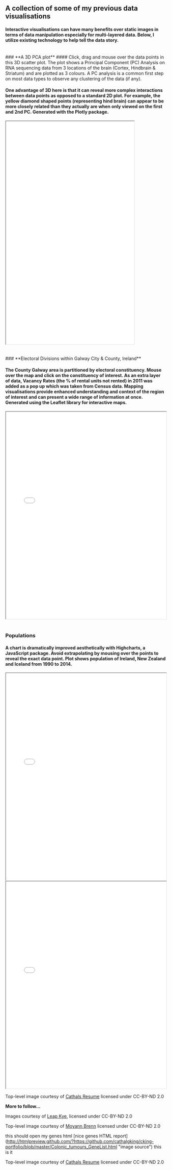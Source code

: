 ## **A collection of some of my previous data visualisations**

#### Interactive visualisations can have many benefits over static images in terms of data manipulation especially for multi-layered data. Below, I utilize existing technology to help tell the data story.
<br>
### **A 3D PCA plot**
#### Click, drag and mouse over the data points in this 3D scatter plot. The plot shows a Principal Component (PC) Analysis on RNA sequencing data from 3 locations of the brain (Cortex, Hindbrain & Striatum) and are plotted as 3 colours. A PC analysis is a common first step on most data types to observe any clustering of the data (if any).  

#### One advantage of 3D here is that it can reveal more complex interactions between data points as opposed to a standard 2D plot. For example, the yellow diamond shaped points (representing hind brain) can appear to be more closely related than they actually are when only viewed on the first and 2nd PC. Generated with the Plotly package.

<iframe height="700" src="3D_PCA_Plotly.html" width="80%" align="middle"></iframe>

<br>
<br>
<br>
### **Electoral Divisions within Galway City & County, Ireland**

#### The County Galway area is partitioned by electoral constituency. Mouse over the map and click on the constituency of interest. As an extra layer of data, Vacancy Rates (the % of rental units not rented) in 2011 was added as a pop up which was taken from Census data. Mapping visualisations provide enhanced understanding and context of the region of interest and can present a wide range of information at once. Generated using the Leaflet library for interactive maps.
<iframe height="650" src="03_geojson_Altered.html" width="100%"></iframe>

<br>
<br>

### **Populations**

#### A chart is dramatically improved aesthetically with Highcharts, a JavaScript package. Avoid extrapolating by mousing over the points to reveal the exact data point. Plot shows population of Ireland, New Zealand and Iceland from 1990 to 2014.   

<iframe height="650" src="populations.html" width="100%"></iframe>



<iframe height="650" src="Colonic_tumours_GeneList.html" width="100%"></iframe>

Top-level image courtesy of [Cathals Resume](https://drive.google.com/file/d/1ofFnZtNhOF1I_JJM4PhaKAMCuEYYBGMF/view?usp=sharing "Image source") licensed under CC-BY-ND 2.0

**More to follow...**


Images courtesy of [Leap Kye](http://www.flickr.com/photos/leapkye/), licensed under CC-BY-ND 2.0

Top-level image courtesy of [Moyann Brenn](http://www.flickr.com/photos/aigle_dore/ "Image source") licensed under CC-BY-ND 2.0

this should open my genes html [nice genes HTML report] (http://htmlpreview.github.com/?https://github.com/cathalgking/cking-portfolio/blob/master/Colonic_tumours_GeneList.html "image source") this is it




Top-level image courtesy of [Cathals Resume](https://drive.google.com/file/d/1ofFnZtNhOF1I_JJM4PhaKAMCuEYYBGMF/view?usp=sharing "Image source") licensed under CC-BY-ND 2.0


